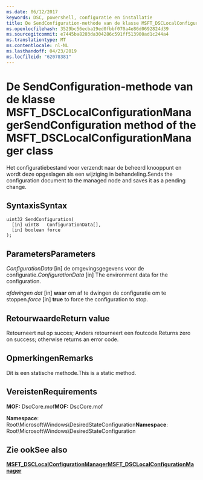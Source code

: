 ```yaml
---
ms.date: 06/12/2017
keywords: DSC, powershell, configuratie en installatie
title: De SendConfiguration-methode van de klasse MSFT_DSCLocalConfigurationManager
ms.openlocfilehash: 3529bc56ecba19ed0fbbf070a4e86d0692824d39
ms.sourcegitcommit: e7445ba8203da304286c591ff513900ad1c244a4
ms.translationtype: MT
ms.contentlocale: nl-NL
ms.lasthandoff: 04/23/2019
ms.locfileid: "62078381"
---
```

# <a name="sendconfiguration-method-of-the-msftdsclocalconfigurationmanager-class"></a><span data-ttu-id="f72b2-103">De SendConfiguration-methode van de klasse MSFT_DSCLocalConfigurationManager</span><span class="sxs-lookup"><span data-stu-id="f72b2-103">SendConfiguration method of the MSFT_DSCLocalConfigurationManager class</span></span>

<span data-ttu-id="f72b2-104">Het configuratiebestand voor verzendt naar de beheerd knooppunt en wordt deze opgeslagen als een wijziging in behandeling.</span><span class="sxs-lookup"><span data-stu-id="f72b2-104">Sends the configuration document to the managed node and saves it as a pending change.</span></span>

## <a name="syntax"></a><span data-ttu-id="f72b2-105">Syntaxis</span><span class="sxs-lookup"><span data-stu-id="f72b2-105">Syntax</span></span>

```mof
uint32 SendConfiguration(
  [in] uint8   ConfigurationData[],
  [in] boolean force
);
```

## <a name="parameters"></a><span data-ttu-id="f72b2-106">Parameters</span><span class="sxs-lookup"><span data-stu-id="f72b2-106">Parameters</span></span>

<span data-ttu-id="f72b2-107">*ConfigurationData* \[in\] de omgevingsgegevens voor de configuratie.</span><span class="sxs-lookup"><span data-stu-id="f72b2-107">*ConfigurationData* \[in\] The environment data for the configuration.</span></span>

<span data-ttu-id="f72b2-108">*afdwingen dat* \[in\] **waar** om af te dwingen de configuratie om te stoppen.</span><span class="sxs-lookup"><span data-stu-id="f72b2-108">*force* \[in\] **true** to force the configuration to stop.</span></span>

## <a name="return-value"></a><span data-ttu-id="f72b2-109">Retourwaarde</span><span class="sxs-lookup"><span data-stu-id="f72b2-109">Return value</span></span>

<span data-ttu-id="f72b2-110">Retourneert nul op succes; Anders retourneert een foutcode.</span><span class="sxs-lookup"><span data-stu-id="f72b2-110">Returns zero on success; otherwise returns an error code.</span></span>

## <a name="remarks"></a><span data-ttu-id="f72b2-111">Opmerkingen</span><span class="sxs-lookup"><span data-stu-id="f72b2-111">Remarks</span></span>

<span data-ttu-id="f72b2-112">Dit is een statische methode.</span><span class="sxs-lookup"><span data-stu-id="f72b2-112">This is a static method.</span></span>

## <a name="requirements"></a><span data-ttu-id="f72b2-113">Vereisten</span><span class="sxs-lookup"><span data-stu-id="f72b2-113">Requirements</span></span>

<span data-ttu-id="f72b2-114">**MOF:** DscCore.mof</span><span class="sxs-lookup"><span data-stu-id="f72b2-114">**MOF:** DscCore.mof</span></span>

<span data-ttu-id="f72b2-115">**Namespace**: Root\Microsoft\Windows\DesiredStateConfiguration</span><span class="sxs-lookup"><span data-stu-id="f72b2-115">**Namespace**: Root\Microsoft\Windows\DesiredStateConfiguration</span></span>

## <a name="see-also"></a><span data-ttu-id="f72b2-116">Zie ook</span><span class="sxs-lookup"><span data-stu-id="f72b2-116">See also</span></span>

[<span data-ttu-id="f72b2-117">**MSFT_DSCLocalConfigurationManager**</span><span class="sxs-lookup"><span data-stu-id="f72b2-117">**MSFT_DSCLocalConfigurationManager**</span></span>](msft-dsclocalconfigurationmanager.md)